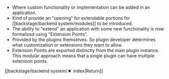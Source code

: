 - Where custom functionality or implementation can be added in an application.
- Kind of provide an "opening" for extendable portions for [[backstage/backend system/modules]] to be introduced.
- The ability to "extend" an application with some new functionality is now formalized using "Extension Points".
- Provided by the plugins themselves. So plugin developer determines what customization or extensions they want to allow.
- Extension Points are exported distinctly from the main plugin instance. This modular approach means that a single plugin can have multiple extension points.

[[backstage/backend system/★ index|Return]]